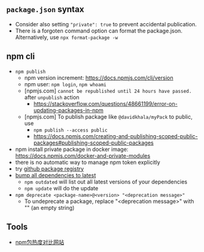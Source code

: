 
## `package.json` syntax
- Consider also setting `"private": true` to prevent accidental publication.
- There is a forgoten command option can format the package.json. Alternatively, use `npx format-package -w`


## npm cli
- `npm publish`
    - npm version increment: https://docs.npmjs.com/cli/version
    - npm user: `npm login`,  `npm whoami`
    - [npmjs.com] `cannot be republished until 24 hours have passed.` after `unpublish` action
        - https://stackoverflow.com/questions/48661199/error-on-updating-packages-in-npm
    - [npmjs.com] To publish package like `@davidkhala/myPack` to public, use
        - `npm publish --access public`
        - https://docs.npmjs.com/creating-and-publishing-scoped-public-packages#publishing-scoped-public-packages
- npm install private package in docker image: https://docs.npmjs.com/docker-and-private-modules
- there is no automatic way to manage npm token explicitly
- try [github package registry](https://help.github.com/en/articles/configuring-npm-for-use-with-github-package-registry)
- [bump all dependencies to latest](https://stackoverflow.com/questions/16073603/how-to-update-each-dependency-in-package-json-to-the-latest-version)
    - `npm outdated` will list out all latest versions of your dependencies
    - `npm update` will do the update
- `npm deprecate <package-name>@<version> "<deprecation message>"`
    - To undeprecate a package, replace "\<deprecation message\>" with "" (an empty string)

## Tools
- [npm包热度对比网站](https://www.npmtrends.com/)
